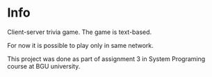 # Info
Client-server trivia game.
The game is text-based. 

For now it is possible to play only in same network.

This project was done as part of assignment 3 in System Programing course at BGU university.
